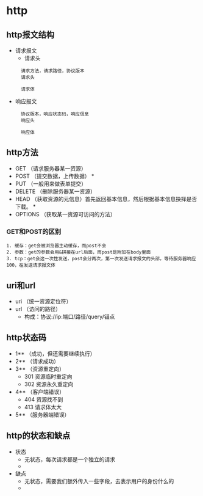 # http

## http报文结构
  + 请求报文
    - 请求头
    ```
      请求方法，请求路径，协议版本
      请求头

      请求体
    ```
  + 响应报文
    ```
      协议版本，响应状态码，响应信息
      响应头

      响应体
    ```
## http方法
  + GET （请求服务器某一资源）
  + POST （提交数据，上传数据） *
  + PUT （一般用来做表单提交）
  + DELETE （删除服务器某一资源）
  + HEAD （获取资源的元信息）首先返回基本信息，然后根据基本信息抉择是否下载。 *
  + OPTIONS （获取某一资源可访问的方法）

  ### GET和POST的区别
    1. 缓存：get会被浏览器主动缓存，而post不会
    2. 参数：get的参数会用&拼接在url后面，而post是附加在body里面
    3. tcp：get会这一次性发送，post会分两次，第一次发送请求报文的头部，等待服务器响应100，在发送请求报文体


## uri和url
  + uri （统一资源定位符）
  + url （访问的路径）
    + 构成：协议://ip:端口/路径/query/锚点

## http状态码
  + 1** （成功，但还需要继续执行）
  + 2** （请求成功）
  + 3** （资源重定向）
    - 301 资源临时重定向
    - 302 资源永久重定向
  + 4** （客户端错误）
    - 404 资源找不到
    - 413 请求体太大
  + 5** （服务器端错误）

## http的状态和缺点
  + 状态
    - 无状态，每次请求都是一个独立的请求
    -
  + 缺点
    - 无状态，需要我们额外传入一些字段，去表示用户的身份什么的
    -